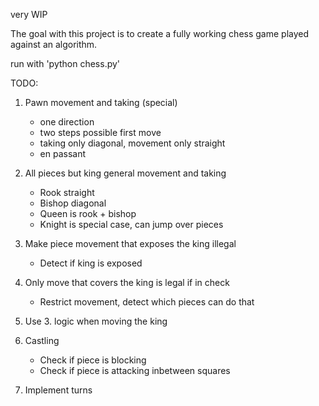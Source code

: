 very WIP

The goal with this project is to create a fully working chess game played against an algorithm.


run with 'python chess.py'

TODO:

1. Pawn movement and taking (special)
    * one direction
    * two steps possible first move
    * taking only diagonal, movement only straight
    * en passant

2. All pieces but king general movement and taking
    * Rook straight
    * Bishop diagonal
    * Queen is rook + bishop
    * Knight is special case, can jump over pieces

3. Make piece movement that exposes the king illegal
    * Detect if king is exposed

4. Only move that covers the king is legal if in check
    * Restrict movement, detect which pieces can do that

5. Use 3. logic when moving the king

6. Castling
    * Check if piece is blocking
    * Check if piece is attacking inbetween squares

7. Implement turns




